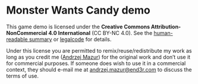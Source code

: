 Monster Wants Candy demo
========================



This game demo is licensed under the **Creative Commons Attribution-NonCommercial 4.0 International** (CC BY-NC 4.0). See the [human-readable summary](http://creativecommons.org/licenses/by-nc/4.0/) or [legalcode](http://creativecommons.org/licenses/by-nc/4.0/legalcode) for details.

Under this license you are permitted to remix/reuse/redistribute my work as long as you credit me ([Andrzej Mazur](http://end3r.com/)) for the original work and don’t use it for commercial purposes. If someone does wish to use it in a commercial context, they should e-mail me at andrzej.mazur@end3r.com to discuss the terms of use.
